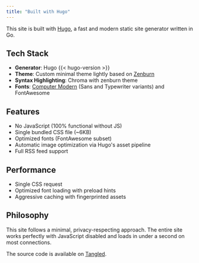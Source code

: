 ```yaml
---
title: "Built with Hugo"
---
```


This site is built with [Hugo](https://gohugo.io/), a fast and modern static site generator written in Go.

## Tech Stack

- **Generator**: Hugo {{< hugo-version >}}
- **Theme**: Custom minimal theme lightly based on [Zenburn](https://github.com/jnurmine/Zenburn)
- **Syntax Highlighting**: Chroma with zenburn theme
- **Fonts**: [Computer Modern](https://github.com/vsalvino/computer-modern) (Sans and Typewriter variants) and FontAwesome

## Features

- No JavaScript (100% functional without JS)
- Single bundled CSS file (~6KB)
- Optimized fonts (FontAwesome subset)
- Automatic image optimization via Hugo's asset pipeline
- Full RSS feed support

## Performance

- Single CSS request
- Optimized font loading with preload hints
- Aggressive caching with fingerprinted assets

## Philosophy

This site follows a minimal, privacy-respecting approach. The entire site works perfectly with JavaScript disabled and loads in under a second on most connections.

The source code is available on [Tangled](https://tangled.org/@vitorpy.com/vitorpy.com/).
